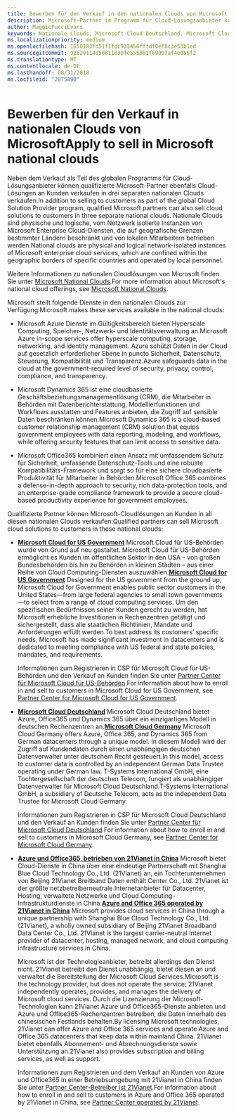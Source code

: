 ```yaml
---
title: Bewerben für den Verkauf in den nationalen Clouds von Microsoft | Partner Center
description: Microsoft-Partner im Programm für Cloud-Lösungsanbieter können an Kunden verkaufen, die in unterstützten nationalen Clouds registriert sind.
author: MaggiePucciEvans
keywords: Nationale Clouds, Microsoft-Cloud Deutschland, Microsoft Cloud for US Government, 21Vianet, Microsoft Cloud China
ms.localizationpriority: medium
ms.openlocfilehash: 1650183fd51f1fdc933456fffdf0ef8c3e53b1ed
ms.sourcegitcommit: 92629114d5081103bfe555081f69997af4ed56f2
ms.translationtype: MT
ms.contentlocale: de-DE
ms.lasthandoff: 08/31/2018
ms.locfileid: "2875890"
---
```

# <a name="apply-to-sell-in-microsoft-national-clouds"></a><span data-ttu-id="530b8-104">Bewerben für den Verkauf in nationalen Clouds von Microsoft</span><span class="sxs-lookup"><span data-stu-id="530b8-104">Apply to sell in Microsoft national clouds</span></span>

<span data-ttu-id="530b8-105">Neben dem Verkauf als Teil des globalen Programms für Cloud-Lösungsanbieter können qualifizierte Microsoft-Partner ebenfalls Cloud-Lösungen an Kunden verkaufen in drei separaten nationalen Clouds verkaufen.</span><span class="sxs-lookup"><span data-stu-id="530b8-105">In addition to selling to customers as part of the global Cloud Solution Provider program, qualified Microsoft partners can also sell cloud solutions to customers in three separate national clouds.</span></span> <span data-ttu-id="530b8-106">Nationale Clouds sind physische und logische, vom Netzwerk isolierte Instanzen von Microsoft Enterprise Cloud-Diensten, die auf geografische Grenzen bestimmter Ländern beschränkt und von lokalen Mitarbeitern betrieben werden.</span><span class="sxs-lookup"><span data-stu-id="530b8-106">National clouds are physical and logical network-isolated instances of Microsoft enterprise cloud services, which are confined within the geographic borders of specific countries and operated by local personnel.</span></span> 

<span data-ttu-id="530b8-107">Weitere Informationen zu nationalen Cloudlösungen von Microsoft finden Sie unter [Microsoft National Clouds](https://www.microsoft.com/trustcenter/cloudservices/nationalcloud).</span><span class="sxs-lookup"><span data-stu-id="530b8-107">For more information about Microsoft's national cloud offerings, see [Microsoft National Clouds](https://www.microsoft.com/trustcenter/cloudservices/nationalcloud).</span></span>

<span data-ttu-id="530b8-108">Microsoft stellt folgende Dienste in den nationalen Clouds zur Verfügung:</span><span class="sxs-lookup"><span data-stu-id="530b8-108">Microsoft makes these services available in the national clouds:</span></span>

-   <span data-ttu-id="530b8-109">Microsoft Azure Dienste im Gültigkeitsbereich bieten Hyperscale Computing, Speicher-, Netzwerk- und Identitätsverwaltung an.</span><span class="sxs-lookup"><span data-stu-id="530b8-109">Microsoft Azure in-scope services offer hyperscale computing, storage, networking, and identity management.</span></span> <span data-ttu-id="530b8-110">Azure schützt Daten in der Cloud auf gesetzlich erforderlicher Ebene in puncto Sicherheit, Datenschutz, Steuerung, Kompatibilität und Transparenz.</span><span class="sxs-lookup"><span data-stu-id="530b8-110">Azure safeguards data in the cloud at the government-required level of security, privacy, control, compliance, and transparency.</span></span>

-   <span data-ttu-id="530b8-111">Microsoft Dynamics 365 ist eine cloudbasierte Geschäftsbeziehungsmanagementlösung (CRM), die Mitarbeiter in Behörden mit Datenberichterstattung, Modellierfunktionen und Workflows ausstatten und Features anbieten, die Zugriff auf sensible Daten beschränken können.</span><span class="sxs-lookup"><span data-stu-id="530b8-111">Microsoft Dynamics 365 is a cloud-based customer relationship management (CRM) solution that equips government employees with data reporting, modeling, and workflows, while offering security features that can limit access to sensitive data.</span></span>

-   <span data-ttu-id="530b8-112">Microsoft Office365 kombiniert einen Ansatz mit umfassendem Schutz für Sicherheit, umfassende Datenschutz-Tools und eine robuste Kompatibilitäts-Framework und sorgt so für eine sichere cloudbasierte Produktivität für Mitarbeiter in Behörden.</span><span class="sxs-lookup"><span data-stu-id="530b8-112">Microsoft Office 365 combines a defense-in-depth approach to security, rich data-protection tools, and an enterprise-grade compliance framework to provide a secure cloud-based productivity experience for government employees.</span></span>

<span data-ttu-id="530b8-113">Qualifizierte Partner können Microsoft-Cloudlösungen an Kunden in all diesen nationalen Clouds verkaufen:</span><span class="sxs-lookup"><span data-stu-id="530b8-113">Qualified partners can sell Microsoft cloud solutions to customers in these national clouds:</span></span>

-   <span data-ttu-id="530b8-114">[**Microsoft Cloud for US Government**](https://www.microsoft.com/trustcenter/cloudservices/nationalcloud#Microsoft_Cloud_for_US) Microsoft Cloud für US-Behörden wurde von Grund auf neu gestaltet. Microsoft Cloud für US-Behörden ermöglicht es Kunden im öffentlichen Sektor in den USA – von großen Bundesbehörden bis hin zu Behörden in kleinen Städten – aus einer Reihe von Cloud Computing-Diensten auszuwählen.</span><span class="sxs-lookup"><span data-stu-id="530b8-114">[**Microsoft Cloud for US Government**](https://www.microsoft.com/trustcenter/cloudservices/nationalcloud#Microsoft_Cloud_for_US) Designed for the US government from the ground up, Microsoft Cloud for Government enables public sector customers in the United States—from large federal agencies to small town governments—to select from a range of cloud computing services.</span></span> <span data-ttu-id="530b8-115">Um den spezifischen Bedürfnissen seiner Kunden gerecht zu werden, hat Microsoft erhebliche Investitionen in Rechenzentren getätigt und sichergestellt, dass alle staatlichen Richtlinien, Mandate und Anforderungen erfüllt werden.</span><span class="sxs-lookup"><span data-stu-id="530b8-115">To best address its customers’ specific needs, Microsoft has made significant investment in datacenters and is dedicated to meeting compliance with US federal and state policies, mandates, and requirements.</span></span> 

    <span data-ttu-id="530b8-116">Informationen zum Registrieren in CSP für Microsoft Cloud für US-Behörden und den Verkauf an Kunden finden Sie unter [Partner Center für Microsoft Cloud für US-Behörden](partner-center-for-microsoft-us-govt-cloud.md).</span><span class="sxs-lookup"><span data-stu-id="530b8-116">For information about how to enroll in and sell to customers in Microsoft Cloud for US Government, see [Partner Center for Microsoft Cloud for US Government](partner-center-for-microsoft-us-govt-cloud.md).</span></span>

-   <span data-ttu-id="530b8-117">[**Microsoft Cloud Deutschland**](https://www.microsoft.com/trustcenter/cloudservices/nationalcloud#Microsoft_Cloud_Germany) Microsoft Cloud Deutschland bietet Azure, Office365 und Dynamics 365 über ein einzigartiges Modell in deutschen Rechenzentren an.</span><span class="sxs-lookup"><span data-stu-id="530b8-117">[**Microsoft Cloud Germany**](https://www.microsoft.com/trustcenter/cloudservices/nationalcloud#Microsoft_Cloud_Germany) Microsoft Cloud Germany offers Azure, Office 365, and Dynamics 365 from German datacenters through a unique model.</span></span> <span data-ttu-id="530b8-118">In diesem Modell wird der Zugriff auf Kundendaten durch einen unabhängigen deutschen Datenverwalter unter deutschem Recht gesteuert.</span><span class="sxs-lookup"><span data-stu-id="530b8-118">In this model, access to customer data is controlled by an independent German Data Trustee operating under German law.</span></span> <span data-ttu-id="530b8-119">T-Systems International GmbH, eine Tochtergesellschaft der deutschen Telecom, fungiert als unabhängiger Datenverwalter für Microsoft Cloud Deutschland.</span><span class="sxs-lookup"><span data-stu-id="530b8-119">T-Systems International GmbH, a subsidiary of Deutsche Telecom, acts as the independent Data Trustee for Microsoft Cloud Germany.</span></span> 

    <span data-ttu-id="530b8-120">Informationen zum Registrieren in CSP für Microsoft Cloud Deutschland und den Verkauf an Kunden finden Sie unter [Partner Center für Microsoft Cloud Deutschland](partner-center-for-microsoft-cloud-germany.md).</span><span class="sxs-lookup"><span data-stu-id="530b8-120">For information about how to enroll in and sell to customers in Microsoft Cloud Germany, see [Partner Center for Microsoft Cloud Germany](partner-center-for-microsoft-cloud-germany.md).</span></span> 
    
-   <span data-ttu-id="530b8-121">[**Azure und Office365, betrieben von 21Vianet in China**](https://www.microsoft.com/trustcenter/cloudservices/nationalcloud#Microsoft_Cloud_for_China) Microsoft bietet Cloud-Dienste in China über eine eindeutige Partnerschaft mit Shanghai Blue Cloud Technology Co., Ltd. (21Vianet) an, ein Tochterunternehmen von Beijing 21Vianet Breitband Daten enthält Center Co., Ltd. 21Vianet ist der größte netzbetreiberneutrale Internetanbieter für Datacenter, Hosting, verwaltete Netzwerke und Cloud Computing-Infrastrukturdienste in China.</span><span class="sxs-lookup"><span data-stu-id="530b8-121">[**Azure and Office 365 operated by 21Vianet in China**](https://www.microsoft.com/trustcenter/cloudservices/nationalcloud#Microsoft_Cloud_for_China) Microsoft provides cloud services in China through a unique partnership with Shanghai Blue Cloud Technology Co., Ltd. (21Vianet), a wholly owned subsidiary of Beijing 21Vianet Broadband Data Center Co., Ltd. 21Vianet is the largest carrier-neutral Internet provider of datacenter, hosting, managed network, and cloud computing infrastructure services in China.</span></span> 

    <span data-ttu-id="530b8-122">Microsoft ist der Technologieanbieter, betreibt allerdings den Dienst nicht. 21Vianet betreibt den Dienst unabhängig, bietet diesen an und verwaltet die Bereitstellung der Microsoft Cloud Services.</span><span class="sxs-lookup"><span data-stu-id="530b8-122">Microsoft is the technology provider, but does not operate the service; 21Vianet independently operates, provides, and manages the delivery of Microsoft cloud services.</span></span> <span data-ttu-id="530b8-123">Durch die Lizenzierung der Microsoft-Technologien kann 21Vianet Azure und Office365-Dienste anbieten und Azure und Office365-Rechenzentren betreiben, die Daten innerhalb des chinesischen Festlands behalten.</span><span class="sxs-lookup"><span data-stu-id="530b8-123">By licensing Microsoft technologies, 21Vianet can offer Azure and Office 365 services and operate Azure and Office 365 datacenters that keep data within mainland China.</span></span> <span data-ttu-id="530b8-124">21Vianet bietet ebenfalls Abonnement- und Abrechnungsdienste sowie Unterstützung an.</span><span class="sxs-lookup"><span data-stu-id="530b8-124">21Vianet also provides subscription and billing services, as well as support.</span></span>

    <span data-ttu-id="530b8-125">Informationen zum Registrieren und dem Verkauf an Kunden von Azure und Office365 in einer Betriebsumgebung mit 21Vianet in China finden Sie unter [Partner Center-Betreiber ist 21Vianet](https://msdn.microsoft.com/partner-china/index).</span><span class="sxs-lookup"><span data-stu-id="530b8-125">For information about how to enroll in and sell to customers in Azure and Office 365 operated by 21Vianet in China, see [Partner Center operated by 21Vianet](https://msdn.microsoft.com/partner-china/index).</span></span> 